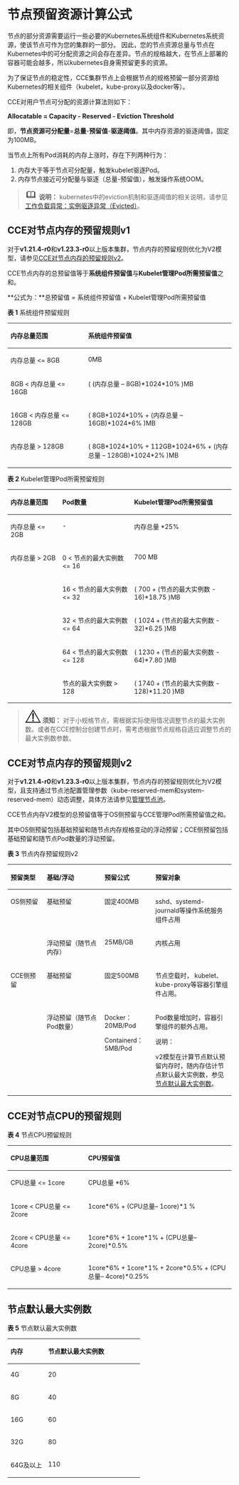 # 节点预留资源计算公式<a name="cce_10_0178"></a>

节点的部分资源需要运行一些必要的Kubernetes系统组件和Kubernetes系统资源，使该节点可作为您的集群的一部分。 因此，您的节点资源总量与节点在Kubernetes中的可分配资源之间会存在差异。节点的规格越大，在节点上部署的容器可能会越多，所以kubernetes自身需预留更多的资源。

为了保证节点的稳定性，CCE集群节点上会根据节点的规格预留一部分资源给Kubernetes的相关组件（kubelet，kube-proxy以及docker等）。

CCE对用户节点可分配的资源计算法则如下：

**Allocatable = Capacity - Reserved - Eviction Threshold**

即，**节点资源可分配量**=**总量**-**预留值**-**驱逐阈值**。其中内存资源的驱逐阈值，固定为100MB。

当节点上所有Pod消耗的内存上涨时，存在下列两种行为：

1.  内存大于等于节点可分配量，触发kubelet驱逐Pod。
2.  内存节点接近可分配量与驱逐（总量-预留值），触发操作系统OOM。

>![](public_sys-resources/icon-note.gif) **说明：** 
>kubernetes中的eviction机制和驱逐阈值的相关说明，请参见[工作负载异常：实例驱逐异常（Evicted）](https://support.huaweicloud.com/cce_faq/cce_faq_00209.html)。

## CCE对节点内存的预留规则v1<a name="section16856143934620"></a>

对于**v1.21.4-r0**和**v1.23.3-r0**以上版本集群，节点内存的预留规则优化为V2模型，请参见[CCE对节点内存的预留规则v2](#section156741258145010)。

CCE节点内存的总预留值等于**系统组件预留值**与**Kubelet管理Pod所需预留值**之和。

**公式为：**总预留值 = 系统组件预留值 + Kubelet管理Pod所需预留值

**表 1**  系统组件预留规则

<a name="table19962121035915"></a>
<table><thead align="left"><tr id="row15963910105914"><th class="cellrowborder" valign="top" width="34.61%" id="mcps1.2.3.1.1"><p id="p1696331012593"><a name="p1696331012593"></a><a name="p1696331012593"></a>内存总量范围</p>
</th>
<th class="cellrowborder" valign="top" width="65.39%" id="mcps1.2.3.1.2"><p id="p396381013598"><a name="p396381013598"></a><a name="p396381013598"></a>系统组件预留值</p>
</th>
</tr>
</thead>
<tbody><tr id="row496381016596"><td class="cellrowborder" valign="top" width="34.61%" headers="mcps1.2.3.1.1 "><p id="p9426281054"><a name="p9426281054"></a><a name="p9426281054"></a>内存总量 &lt;= 8GB</p>
</td>
<td class="cellrowborder" valign="top" width="65.39%" headers="mcps1.2.3.1.2 "><p id="p7963161019593"><a name="p7963161019593"></a><a name="p7963161019593"></a>0MB</p>
</td>
</tr>
<tr id="row596315106595"><td class="cellrowborder" valign="top" width="34.61%" headers="mcps1.2.3.1.1 "><p id="p1963161014599"><a name="p1963161014599"></a><a name="p1963161014599"></a>8GB &lt; 内存总量 &lt;= 16GB</p>
</td>
<td class="cellrowborder" valign="top" width="65.39%" headers="mcps1.2.3.1.2 "><p id="p10963510135919"><a name="p10963510135919"></a><a name="p10963510135919"></a>( (内存总量 – 8GB)*1024*10% )MB</p>
</td>
</tr>
<tr id="row17963410125919"><td class="cellrowborder" valign="top" width="34.61%" headers="mcps1.2.3.1.1 "><p id="p0963111055917"><a name="p0963111055917"></a><a name="p0963111055917"></a>16GB &lt; 内存总量 &lt;= 128GB</p>
</td>
<td class="cellrowborder" valign="top" width="65.39%" headers="mcps1.2.3.1.2 "><p id="p1896314102596"><a name="p1896314102596"></a><a name="p1896314102596"></a>( 8GB*1024*10% + (内存总量 – 16GB)*1024*6% )MB</p>
</td>
</tr>
<tr id="row189631910175912"><td class="cellrowborder" valign="top" width="34.61%" headers="mcps1.2.3.1.1 "><p id="p8963710135918"><a name="p8963710135918"></a><a name="p8963710135918"></a>内存总量 &gt; 128GB</p>
</td>
<td class="cellrowborder" valign="top" width="65.39%" headers="mcps1.2.3.1.2 "><p id="p10963510105914"><a name="p10963510105914"></a><a name="p10963510105914"></a>( 8GB*1024*10% + 112GB*1024*6% + (内存总量 – 128GB)*1024*2% )MB</p>
</td>
</tr>
</tbody>
</table>

**表 2**  Kubelet管理Pod所需预留规则

<a name="table124614211528"></a>
<table><thead align="left"><tr id="row446112112218"><th class="cellrowborder" valign="top" width="23.122312231223123%" id="mcps1.2.4.1.1"><p id="p4461521121"><a name="p4461521121"></a><a name="p4461521121"></a>内存总量范围</p>
</th>
<th class="cellrowborder" valign="top" width="32.023202320232016%" id="mcps1.2.4.1.2"><p id="p1461142111216"><a name="p1461142111216"></a><a name="p1461142111216"></a>Pod数量</p>
</th>
<th class="cellrowborder" valign="top" width="44.85448544854486%" id="mcps1.2.4.1.3"><p id="p1746117210214"><a name="p1746117210214"></a><a name="p1746117210214"></a>Kubelet管理Pod所需预留值</p>
</th>
</tr>
</thead>
<tbody><tr id="row1246132112212"><td class="cellrowborder" valign="top" width="23.122312231223123%" headers="mcps1.2.4.1.1 "><p id="p84615211023"><a name="p84615211023"></a><a name="p84615211023"></a>内存总量 &lt;= 2GB</p>
</td>
<td class="cellrowborder" valign="top" width="32.023202320232016%" headers="mcps1.2.4.1.2 "><p id="p7461321028"><a name="p7461321028"></a><a name="p7461321028"></a>-</p>
</td>
<td class="cellrowborder" valign="top" width="44.85448544854486%" headers="mcps1.2.4.1.3 "><p id="p1046152115213"><a name="p1046152115213"></a><a name="p1046152115213"></a>内存总量 *25%</p>
</td>
</tr>
<tr id="row1346142120210"><td class="cellrowborder" rowspan="5" valign="top" width="23.122312231223123%" headers="mcps1.2.4.1.1 "><p id="p1846192112212"><a name="p1846192112212"></a><a name="p1846192112212"></a>内存总量 &gt; 2GB</p>
</td>
<td class="cellrowborder" valign="top" width="32.023202320232016%" headers="mcps1.2.4.1.2 "><p id="p74611219215"><a name="p74611219215"></a><a name="p74611219215"></a>0 &lt; 节点的最大实例数 &lt;= 16</p>
</td>
<td class="cellrowborder" valign="top" width="44.85448544854486%" headers="mcps1.2.4.1.3 "><p id="p84617211218"><a name="p84617211218"></a><a name="p84617211218"></a>700 MB</p>
</td>
</tr>
<tr id="row1461152112217"><td class="cellrowborder" valign="top" headers="mcps1.2.4.1.1 "><p id="p94619211127"><a name="p94619211127"></a><a name="p94619211127"></a>16 &lt; 节点的最大实例数 &lt;= 32</p>
</td>
<td class="cellrowborder" valign="top" headers="mcps1.2.4.1.2 "><p id="p146132117210"><a name="p146132117210"></a><a name="p146132117210"></a>( 700 + (节点的最大实例数 - 16)*18.75 )MB</p>
</td>
</tr>
<tr id="row154613212210"><td class="cellrowborder" valign="top" headers="mcps1.2.4.1.1 "><p id="p4461192117218"><a name="p4461192117218"></a><a name="p4461192117218"></a>32 &lt; 节点的最大实例数 &lt;= 64</p>
</td>
<td class="cellrowborder" valign="top" headers="mcps1.2.4.1.2 "><p id="p346182112217"><a name="p346182112217"></a><a name="p346182112217"></a>( 1024 + (节点的最大实例数 - 32)*6.25 )MB</p>
</td>
</tr>
<tr id="row2461102112217"><td class="cellrowborder" valign="top" headers="mcps1.2.4.1.1 "><p id="p124615212021"><a name="p124615212021"></a><a name="p124615212021"></a>64 &lt; 节点的最大实例数 &lt;= 128</p>
</td>
<td class="cellrowborder" valign="top" headers="mcps1.2.4.1.2 "><p id="p114611121626"><a name="p114611121626"></a><a name="p114611121626"></a>( 1230 + (节点的最大实例数 - 64)*7.80 )MB</p>
</td>
</tr>
<tr id="row64617211826"><td class="cellrowborder" valign="top" headers="mcps1.2.4.1.1 "><p id="p846218211324"><a name="p846218211324"></a><a name="p846218211324"></a>节点的最大实例数 &gt; 128</p>
</td>
<td class="cellrowborder" valign="top" headers="mcps1.2.4.1.2 "><p id="p1462162111214"><a name="p1462162111214"></a><a name="p1462162111214"></a>( 1740 + (节点的最大实例数 - 128)*11.20 )MB</p>
</td>
</tr>
</tbody>
</table>

>![](public_sys-resources/icon-notice.gif) **须知：** 
>对于小规格节点，需根据实际使用情况调整节点的最大实例数。或者在CCE控制台创建节点时，需考虑根据节点规格自适应调整节点的最大实例数参数。

## CCE对节点内存的预留规则v2<a name="section156741258145010"></a>

对于**v1.21.4-r0**和**v1.23.3-r0**以上版本集群，节点内存的预留规则优化为V2模型，且支持通过节点池配置管理参数（kube-reserved-mem和system-reserved-mem）动态调整，具体方法请参见[管理节点池](管理节点池.md)。

CCE节点内存V2模型的总预留值等于OS侧预留与CCE管理Pod所需预留值之和。

其中OS侧预留包括基础预留和随节点内存规格变动的浮动预留；CCE侧预留包括基础预留和随节点Pod数量的浮动预留。

**表 3**  节点内存预留规则v2

<a name="table1061012595214"></a>
<table><thead align="left"><tr id="row186517555218"><th class="cellrowborder" valign="top" width="16.14838516148385%" id="mcps1.2.5.1.1"><p id="p265117518526"><a name="p265117518526"></a><a name="p265117518526"></a>预留类型</p>
</th>
<th class="cellrowborder" valign="top" width="25.77742225777422%" id="mcps1.2.5.1.2"><p id="p16651125165213"><a name="p16651125165213"></a><a name="p16651125165213"></a>基础/浮动</p>
</th>
<th class="cellrowborder" valign="top" width="22.72772722727727%" id="mcps1.2.5.1.3"><p id="p8651175175213"><a name="p8651175175213"></a><a name="p8651175175213"></a>预留公式</p>
</th>
<th class="cellrowborder" valign="top" width="35.34646535346465%" id="mcps1.2.5.1.4"><p id="p13651454524"><a name="p13651454524"></a><a name="p13651454524"></a>预留对象</p>
</th>
</tr>
</thead>
<tbody><tr id="row1565111510525"><td class="cellrowborder" rowspan="2" valign="top" width="16.14838516148385%" headers="mcps1.2.5.1.1 "><p id="p1065110515527"><a name="p1065110515527"></a><a name="p1065110515527"></a>OS侧预留</p>
</td>
<td class="cellrowborder" valign="top" width="25.77742225777422%" headers="mcps1.2.5.1.2 "><p id="p19651155135214"><a name="p19651155135214"></a><a name="p19651155135214"></a>基础预留</p>
</td>
<td class="cellrowborder" valign="top" width="22.72772722727727%" headers="mcps1.2.5.1.3 "><p id="p26511520521"><a name="p26511520521"></a><a name="p26511520521"></a>固定400MB</p>
</td>
<td class="cellrowborder" valign="top" width="35.34646535346465%" headers="mcps1.2.5.1.4 "><p id="p116511516525"><a name="p116511516525"></a><a name="p116511516525"></a>sshd、systemd-journald等操作系统服务组件占用</p>
</td>
</tr>
<tr id="row86513545216"><td class="cellrowborder" valign="top" headers="mcps1.2.5.1.1 "><p id="p765195115213"><a name="p765195115213"></a><a name="p765195115213"></a>浮动预留（随节点内存）</p>
</td>
<td class="cellrowborder" valign="top" headers="mcps1.2.5.1.2 "><p id="p86511158527"><a name="p86511158527"></a><a name="p86511158527"></a>25MB/GB</p>
</td>
<td class="cellrowborder" valign="top" headers="mcps1.2.5.1.3 "><p id="p065116515524"><a name="p065116515524"></a><a name="p065116515524"></a>内核占用</p>
</td>
</tr>
<tr id="row146511511527"><td class="cellrowborder" rowspan="2" valign="top" width="16.14838516148385%" headers="mcps1.2.5.1.1 "><p id="p20651354525"><a name="p20651354525"></a><a name="p20651354525"></a>CCE侧预留</p>
</td>
<td class="cellrowborder" valign="top" width="25.77742225777422%" headers="mcps1.2.5.1.2 "><p id="p565175115213"><a name="p565175115213"></a><a name="p565175115213"></a>基础预留</p>
</td>
<td class="cellrowborder" valign="top" width="22.72772722727727%" headers="mcps1.2.5.1.3 "><p id="p86511258527"><a name="p86511258527"></a><a name="p86511258527"></a>固定500MB</p>
</td>
<td class="cellrowborder" valign="top" width="35.34646535346465%" headers="mcps1.2.5.1.4 "><p id="p1265118517521"><a name="p1265118517521"></a><a name="p1265118517521"></a>节点空载时， kubelet、kube-proxy等容器引擎组件占用。</p>
</td>
</tr>
<tr id="row86524555219"><td class="cellrowborder" valign="top" headers="mcps1.2.5.1.1 "><p id="p1665215575214"><a name="p1665215575214"></a><a name="p1665215575214"></a>浮动预留（随节点Pod数量）</p>
</td>
<td class="cellrowborder" valign="top" headers="mcps1.2.5.1.2 "><p id="p13652175135212"><a name="p13652175135212"></a><a name="p13652175135212"></a>Docker：20MB/Pod</p>
<p id="p146526519529"><a name="p146526519529"></a><a name="p146526519529"></a>Containerd：5MB/Pod</p>
</td>
<td class="cellrowborder" valign="top" headers="mcps1.2.5.1.3 "><p id="p865295185219"><a name="p865295185219"></a><a name="p865295185219"></a>Pod数量增加时，容器引擎组件的额外占用。</p>
<div class="note" id="note17651112311713"><a name="note17651112311713"></a><a name="note17651112311713"></a><span class="notetitle"> 说明： </span><div class="notebody"><p id="p19651423181715"><a name="p19651423181715"></a><a name="p19651423181715"></a>v2模型在计算节点默认预留内存时，随内存估计节点默认最大实例数，参见<a href="#section1057416013173">节点默认最大实例数</a>。</p>
</div></div>
</td>
</tr>
</tbody>
</table>

## CCE对节点CPU的预留规则<a name="section65041914716"></a>

**表 4**  节点CPU预留规则

<a name="table17922413344"></a>
<table><thead align="left"><tr id="row1895248347"><th class="cellrowborder" valign="top" width="34.61%" id="mcps1.2.3.1.1"><p id="p49162463410"><a name="p49162463410"></a><a name="p49162463410"></a>CPU总量范围</p>
</th>
<th class="cellrowborder" valign="top" width="65.39%" id="mcps1.2.3.1.2"><p id="p1291246343"><a name="p1291246343"></a><a name="p1291246343"></a>CPU预留值</p>
</th>
</tr>
</thead>
<tbody><tr id="row199142416347"><td class="cellrowborder" valign="top" width="34.61%" headers="mcps1.2.3.1.1 "><p id="p1382311613512"><a name="p1382311613512"></a><a name="p1382311613512"></a>CPU总量 &lt;= 1core</p>
</td>
<td class="cellrowborder" valign="top" width="65.39%" headers="mcps1.2.3.1.2 "><p id="p6822196203510"><a name="p6822196203510"></a><a name="p6822196203510"></a>CPU总量 *6%</p>
</td>
</tr>
<tr id="row19914246341"><td class="cellrowborder" valign="top" width="34.61%" headers="mcps1.2.3.1.1 "><p id="p108221962357"><a name="p108221962357"></a><a name="p108221962357"></a>1core &lt; CPU总量 &lt;= 2core</p>
</td>
<td class="cellrowborder" valign="top" width="65.39%" headers="mcps1.2.3.1.2 "><p id="p138211164358"><a name="p138211164358"></a><a name="p138211164358"></a>1core*6% + (CPU总量– 1core)*1 %</p>
</td>
</tr>
<tr id="row591247342"><td class="cellrowborder" valign="top" width="34.61%" headers="mcps1.2.3.1.1 "><p id="p198209653519"><a name="p198209653519"></a><a name="p198209653519"></a>2core &lt; CPU总量 &lt;= 4core</p>
</td>
<td class="cellrowborder" valign="top" width="65.39%" headers="mcps1.2.3.1.2 "><p id="p182096173516"><a name="p182096173516"></a><a name="p182096173516"></a>1core*6% + 1core*1% + (CPU总量– 2core)*0.5%</p>
</td>
</tr>
<tr id="row1795245346"><td class="cellrowborder" valign="top" width="34.61%" headers="mcps1.2.3.1.1 "><p id="p10819663350"><a name="p10819663350"></a><a name="p10819663350"></a>CPU总量 &gt; 4core</p>
</td>
<td class="cellrowborder" valign="top" width="65.39%" headers="mcps1.2.3.1.2 "><p id="p68181765353"><a name="p68181765353"></a><a name="p68181765353"></a>1core*6% + 1core*1% + 2core*0.5% + (CPU总量– 4core)*0.25%</p>
</td>
</tr>
</tbody>
</table>

## 节点默认最大实例数<a name="section1057416013173"></a>

**表 5**  节点默认最大实例数

<a name="table1710310156526"></a>
<table><thead align="left"><tr id="row513581518529"><th class="cellrowborder" valign="top" width="28.4%" id="mcps1.2.3.1.1"><p id="p1135115115220"><a name="p1135115115220"></a><a name="p1135115115220"></a>内存</p>
</th>
<th class="cellrowborder" valign="top" width="71.6%" id="mcps1.2.3.1.2"><p id="p1024214331514"><a name="p1024214331514"></a><a name="p1024214331514"></a>节点默认最大实例数</p>
</th>
</tr>
</thead>
<tbody><tr id="row12135815115220"><td class="cellrowborder" valign="top" width="28.4%" headers="mcps1.2.3.1.1 "><p id="p4135815115215"><a name="p4135815115215"></a><a name="p4135815115215"></a>4G</p>
</td>
<td class="cellrowborder" valign="top" width="71.6%" headers="mcps1.2.3.1.2 "><p id="p1113517152524"><a name="p1113517152524"></a><a name="p1113517152524"></a>20</p>
</td>
</tr>
<tr id="row91351715165213"><td class="cellrowborder" valign="top" width="28.4%" headers="mcps1.2.3.1.1 "><p id="p4135201585212"><a name="p4135201585212"></a><a name="p4135201585212"></a>8G</p>
</td>
<td class="cellrowborder" valign="top" width="71.6%" headers="mcps1.2.3.1.2 "><p id="p9135171575210"><a name="p9135171575210"></a><a name="p9135171575210"></a>40</p>
</td>
</tr>
<tr id="row15135615165214"><td class="cellrowborder" valign="top" width="28.4%" headers="mcps1.2.3.1.1 "><p id="p2135151513528"><a name="p2135151513528"></a><a name="p2135151513528"></a>16G</p>
</td>
<td class="cellrowborder" valign="top" width="71.6%" headers="mcps1.2.3.1.2 "><p id="p1513551575217"><a name="p1513551575217"></a><a name="p1513551575217"></a>60</p>
</td>
</tr>
<tr id="row913511535219"><td class="cellrowborder" valign="top" width="28.4%" headers="mcps1.2.3.1.1 "><p id="p1713512156525"><a name="p1713512156525"></a><a name="p1713512156525"></a>32G</p>
</td>
<td class="cellrowborder" valign="top" width="71.6%" headers="mcps1.2.3.1.2 "><p id="p6135515105210"><a name="p6135515105210"></a><a name="p6135515105210"></a>80</p>
</td>
</tr>
<tr id="row101359151524"><td class="cellrowborder" valign="top" width="28.4%" headers="mcps1.2.3.1.1 "><p id="p10135515195219"><a name="p10135515195219"></a><a name="p10135515195219"></a>64G及以上</p>
</td>
<td class="cellrowborder" valign="top" width="71.6%" headers="mcps1.2.3.1.2 "><p id="p1413541505216"><a name="p1413541505216"></a><a name="p1413541505216"></a>110</p>
</td>
</tr>
</tbody>
</table>

